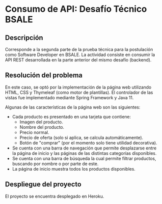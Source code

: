 # Consumo de API: Desafío Técnico BSALE
## Descripción
Corresponde a la segunda parte de la prueba técnica para la
postulación como Software Developer en BSALE. La actividad consiste
en consumir la API REST desarrollada en la parte anterior del 
mismo desafío (backend).

## Resolución del problema
En este caso, se optó por la implementación de la página web utilizando HTML, CSS y Thymeleaf
(como motor de plantillas). El controlador de las vistas fue implementado
mediante Spring Framework y Java 11. 

Algunas de las características de la página web son las siguientes:
* Cada producto es presentado en una tarjeta que contiene:
  * Imagen del producto.
  * Nombre del producto.
  * Precio normal.
  * Precio de oferta (solo si aplica, se calcula automáticamente).
  * Botón de "comprar" (por el momento solo tiene utilidad decorativa).
* Se cuenta con una barra de navegación que permite desplazarse entre la página de inicio y
las páginas de las distintas categorías disponibles.
* Se cuenta con una barra de búsqueda la cual permite filtrar productos, buscando por nombre
o por parte de este.
* La página de inicio muestra todos los productos disponibles.

## Despliegue del proyecto
El proyecto se encuentra desplegado en Heroku.